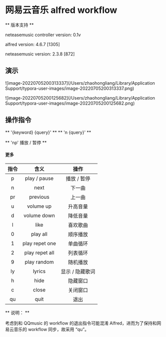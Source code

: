 # 网易云音乐 alfred workflow

** 版本支持 **

neteasemusic controller version: 0.1v

alfred version: 4.6.7 [1305]

neteasemusic version: 2.3.8 [872]

## 演示

![image-20220705200313337](/Users/zhaohongliang/Library/Application Support/typora-user-images/image-20220705200313337.png)

![image-20220705200125682](/Users/zhaohongliang/Library/Application Support/typora-user-images/image-20220705200125682.png)

## 操作指令

** '{keyword} {query}' **
** 'n {query}' **

** 'np'			播放 / 暂停 **

#### 更多


| 指令 |      含义      |      操作       |
| :--: | :------------: | :-------------: |
|  p   |  play / pause  |   播放 / 暂停   |
|  n   |      next      |     下一曲      |
|  pr  |    previous    |     上一曲      |
|  u   |   volume up    |    升高音量     |
|  d   |  volume down   |    降低音量     |
|  l   |      like      |    喜欢歌曲     |
|  0   |    play all    |    顺序播放     |
|  1   | play repet one |    单曲循环     |
|  2   | play repet all |    列表循环     |
|  9   |  play random   |    随机播放     |
|  ly  |     lyrics     | 显示 / 隐藏歌词 |
|  h   |      hide      |    隐藏窗口     |
|  c   |     close      |    关闭窗口     |
|  qu  |      quit      |      退出       |

** 说明： **

考虑到和 QQmusic 的  workflow 的退出指令可能混淆 Alfred，进而为了保持和网易云音乐的 workflow 同步，故采用 “qu”。
